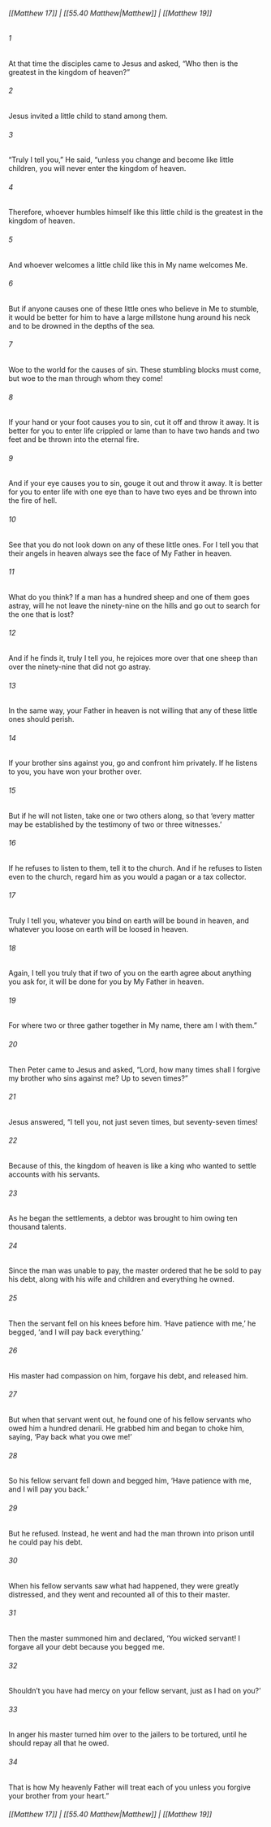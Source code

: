 
###### [[Matthew 17]] | [[55.40 Matthew|Matthew]] | [[Matthew 19]]

###### 1
At that time the disciples came to Jesus and asked, “Who then is the greatest in the kingdom of heaven?”
###### 2
Jesus invited a little child to stand among them.
###### 3
“Truly I tell you,” He said, “unless you change and become like little children, you will never enter the kingdom of heaven.
###### 4
Therefore, whoever humbles himself like this little child is the greatest in the kingdom of heaven.
###### 5
And whoever welcomes a little child like this in My name welcomes Me.
###### 6
But if anyone causes one of these little ones who believe in Me to stumble, it would be better for him to have a large millstone hung around his neck and to be drowned in the depths of the sea.
###### 7
Woe to the world for the causes of sin. These stumbling blocks must come, but woe to the man through whom they come!
###### 8
If your hand or your foot causes you to sin, cut it off and throw it away. It is better for you to enter life crippled or lame than to have two hands and two feet and be thrown into the eternal fire.
###### 9
And if your eye causes you to sin, gouge it out and throw it away. It is better for you to enter life with one eye than to have two eyes and be thrown into the fire of hell.
###### 10
See that you do not look down on any of these little ones. For I tell you that their angels in heaven always see the face of My Father in heaven.
###### 11
What do you think? If a man has a hundred sheep and one of them goes astray, will he not leave the ninety-nine on the hills and go out to search for the one that is lost?
###### 12
And if he finds it, truly I tell you, he rejoices more over that one sheep than over the ninety-nine that did not go astray.
###### 13
In the same way, your Father in heaven is not willing that any of these little ones should perish.
###### 14
If your brother sins against you, go and confront him privately. If he listens to you, you have won your brother over.
###### 15
But if he will not listen, take one or two others along, so that ‘every matter may be established by the testimony of two or three witnesses.’
###### 16
If he refuses to listen to them, tell it to the church. And if he refuses to listen even to the church, regard him as you would a pagan or a tax collector.
###### 17
Truly I tell you, whatever you bind on earth will be bound in heaven, and whatever you loose on earth will be loosed in heaven.
###### 18
Again, I tell you truly that if two of you on the earth agree about anything you ask for, it will be done for you by My Father in heaven.
###### 19
For where two or three gather together in My name, there am I with them.”
###### 20
Then Peter came to Jesus and asked, “Lord, how many times shall I forgive my brother who sins against me? Up to seven times?”
###### 21
Jesus answered, “I tell you, not just seven times, but seventy-seven times!
###### 22
Because of this, the kingdom of heaven is like a king who wanted to settle accounts with his servants.
###### 23
As he began the settlements, a debtor was brought to him owing ten thousand talents.
###### 24
Since the man was unable to pay, the master ordered that he be sold to pay his debt, along with his wife and children and everything he owned.
###### 25
Then the servant fell on his knees before him. ‘Have patience with me,’ he begged, ‘and I will pay back everything.’
###### 26
His master had compassion on him, forgave his debt, and released him.
###### 27
But when that servant went out, he found one of his fellow servants who owed him a hundred denarii. He grabbed him and began to choke him, saying, ‘Pay back what you owe me!’
###### 28
So his fellow servant fell down and begged him, ‘Have patience with me, and I will pay you back.’
###### 29
But he refused. Instead, he went and had the man thrown into prison until he could pay his debt.
###### 30
When his fellow servants saw what had happened, they were greatly distressed, and they went and recounted all of this to their master.
###### 31
Then the master summoned him and declared, ‘You wicked servant! I forgave all your debt because you begged me.
###### 32
Shouldn’t you have had mercy on your fellow servant, just as I had on you?’
###### 33
In anger his master turned him over to the jailers to be tortured, until he should repay all that he owed.
###### 34
That is how My heavenly Father will treat each of you unless you forgive your brother from your heart.”

###### [[Matthew 17]] | [[55.40 Matthew|Matthew]] | [[Matthew 19]]
